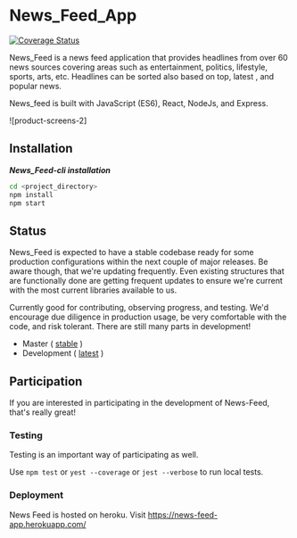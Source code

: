 # News_Feed_App
[![Coverage Status](https://s3.amazonaws.com/assets.coveralls.io/badges/coveralls_76.svg)](https://coveralls.io/github/andela-ieyo/News_Feed_App?branch=develop)

News_Feed is a news feed application that provides headlines from over 60 news sources covering areas such as entertainment, politics, lifestyle, sports, arts, etc. Headlines can be sorted also based on top, latest , and popular news. 

News_feed is built with JavaScript (ES6), React, NodeJs, and Express.


![product-screens-2]



## Installation

**_News_Feed-cli installation_**

```bash
cd <project_directory>
npm install
npm start
```


## Status

News_Feed is expected to have a stable codebase ready for some production configurations within the next couple of major releases. Be aware though, that we're updating frequently. Even existing structures that are functionally done are getting frequent updates to ensure we're current with the most current libraries available to us.

Currently good for contributing, observing progress, and testing. We'd encourage due diligence in production usage, be very comfortable with the code, and risk tolerant. There are still many parts in development!

-   Master ( [stable](https://github.com/andela-ieyo/News_Feed_App/tree/master) )
-   Development ( [latest](https://github.com/andela-ieyo/News_Feed_App/tree/develop) )

## Participation

If you are interested in participating in the development of News-Feed, that's really great!

### Testing

Testing is an important way of participating as well. 

Use `npm test` or `yest --coverage` or `jest --verbose` to run local tests.

### Deployment

 News Feed is hosted on heroku. Visit https://news-feed-app.herokuapp.com/
